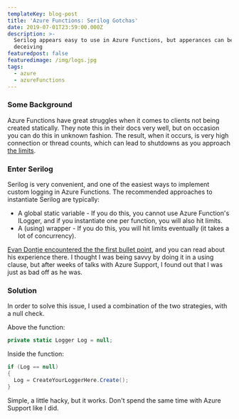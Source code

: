 ```yaml
---
templateKey: blog-post
title: 'Azure Functions: Serilog Gotchas'
date: 2019-07-01T23:59:00.000Z
description: >-
  Serilog appears easy to use in Azure Functions, but apperances can be
  deceiving
featuredpost: false
featuredimage: /img/logs.jpg
tags:
  - azure
  - azureFunctions
---
```

### Some Background

Azure Functions have great struggles when it comes to clients not being created statically. They note this in their docs very well, but on occasion you can do this in unknown fashion. The result, when it occurs, is very high connection or thread counts, which can lead to shutdowns as you approach [the limits](/blog/2019-08-18-azure-functions-limits-how-to-overcome/).

### Enter Serilog

Serilog is very convenient, and one of the easiest ways to implement custom logging in Azure Functions. The recommended approaches to instantiate Serilog are typically:

- A global static variable - If you do this, you cannot use Azure Function's ILogger, and if you instantiate one per function, you will also hit limits.
- A (using) wrapper - If you do this, you will hit limits eventually (it takes a lot of concurrency).

[Evan Dontje encountered the the first bullet point](https://evandontje.com/2018/10/09/high-thread-count-in-azure-functions/), and you can read about his experience there. I thought I was being savvy by doing it in a using clause, but after weeks of talks with Azure Support, I found out that I was just as bad off as he was.

### Solution

In order to solve this issue, I used a combination of the two strategies, with a null check.

Above the function:

```csharp
private static Logger Log = null;
```

Inside the function:

```csharp
if (Log == null)
{
  Log = CreateYourLoggerHere.Create();
}
```

Simple, a little hacky, but it works. Don't spend the same time with Azure Support like I did.
